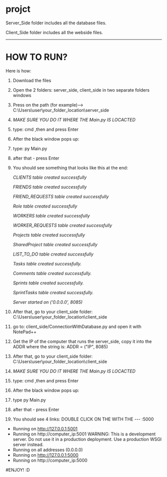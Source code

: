 # projct

Server_Side folder includes all the database files.

Client_Side folder includes all the webside files.


-----------------
# HOW TO RUN?
Here is how:
  1. Download the files
  2. Open the 2 folders: server_side, client_side in two separate folders windows
  3. Press on the path (for example)-->  C:\Users\user\your_folder_location\server_side
  4. *MAKE SURE YOU DO IT WHERE THE Main.py IS LOCACTED*
  5. type: cmd ,then and press Enter
  6. After the black window pops up:
  7. type: py Main.py
  8. after that - press Enter
  9. You should see something that looks like this at the end:

     *CLIENTS table created successfully*

     *FRIENDS table created successfully*

     *FRIEND_REQUESTS table created successfully*

     *Role table created successfully*

     *WORKERS table created successfully*

     *WORKER_REQUESTS table created successfully*

     *Projects table created successfully*

     *SharedProject table created successfully*

     *LIST_TO_DO table created successfully*

     *Tasks table created successfully.*

     *Comments table created successfully.*

     *Sprints table created successfully.*

     *SprintTasks table created successfully.*

     *Server started on ('0.0.0.0', 8085)*
  11. After that, go to your client_side folder: C:\Users\user\your_folder_location\client_side
  12. go to: client_side/ConnectionWithDatabase.py and open it with NotePad++
  13. Get the IP of the computer that runs the server_side, copy it into the ADDR where the string is:  ADDR = ("IP", 8085)
  14. After that, go to your client_side folder: C:\Users\user\your_folder_location\client_side
  15. *MAKE SURE YOU DO IT WHERE THE Main.py IS LOCACTED*
  16. type: cmd ,then and press Enter
  17. After the black window pops up:
  18. type py Main.py
  19. after that - press Enter
  20. You should see 4 links: DOUBLE CLICK ON THE WITH THE  --- :5000
  * Running on http://127.0.0.1:5001
 * Running on http://computer_ip:5001
WARNING: This is a development server. Do not use it in a production deployment. Use a production WSGI server instead.
 * Running on all addresses (0.0.0.0)
 * Running on http://127.0.0.1:5000
 * Running on http://computer_ip:5000 

#ENJOY! :D
